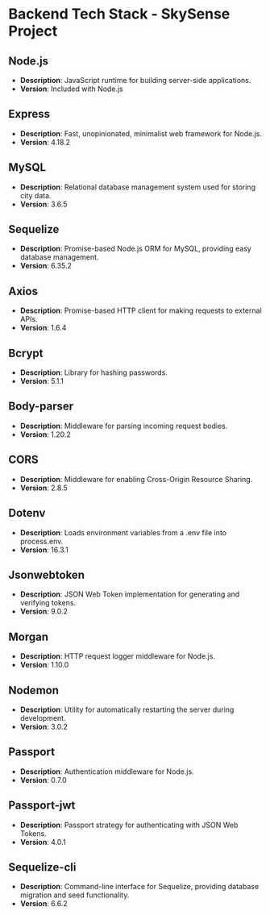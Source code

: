 # Backend Tech Stack - SkySense Project

## Node.js

- **Description**: JavaScript runtime for building server-side applications.
- **Version**: Included with Node.js

## Express

- **Description**: Fast, unopinionated, minimalist web framework for Node.js.
- **Version**: 4.18.2

## MySQL

- **Description**: Relational database management system used for storing city data.
- **Version**: 3.6.5

## Sequelize

- **Description**: Promise-based Node.js ORM for MySQL, providing easy database management.
- **Version**: 6.35.2

## Axios

- **Description**: Promise-based HTTP client for making requests to external APIs.
- **Version**: 1.6.4

## Bcrypt

- **Description**: Library for hashing passwords.
- **Version**: 5.1.1

## Body-parser

- **Description**: Middleware for parsing incoming request bodies.
- **Version**: 1.20.2

## CORS

- **Description**: Middleware for enabling Cross-Origin Resource Sharing.
- **Version**: 2.8.5

## Dotenv

- **Description**: Loads environment variables from a .env file into process.env.
- **Version**: 16.3.1

## Jsonwebtoken

- **Description**: JSON Web Token implementation for generating and verifying tokens.
- **Version**: 9.0.2

## Morgan

- **Description**: HTTP request logger middleware for Node.js.
- **Version**: 1.10.0

## Nodemon

- **Description**: Utility for automatically restarting the server during development.
- **Version**: 3.0.2

## Passport

- **Description**: Authentication middleware for Node.js.
- **Version**: 0.7.0

## Passport-jwt

- **Description**: Passport strategy for authenticating with JSON Web Tokens.
- **Version**: 4.0.1

## Sequelize-cli

- **Description**: Command-line interface for Sequelize, providing database migration and seed functionality.
- **Version**: 6.6.2
